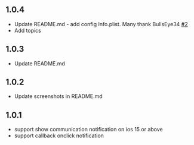 ## 1.0.4

* Update README.md - add config Info.plist. Many thank BullsEye34 [#2](https://github.com/lambiengcode/flutter-ios-communication-notifications-plugin/pull/2)
* Add topics

## 1.0.3

* Update README.md

## 1.0.2

* Update screenshots in README.md

## 1.0.1

* support show communication notification on ios 15 or above
* support callback onclick notification
